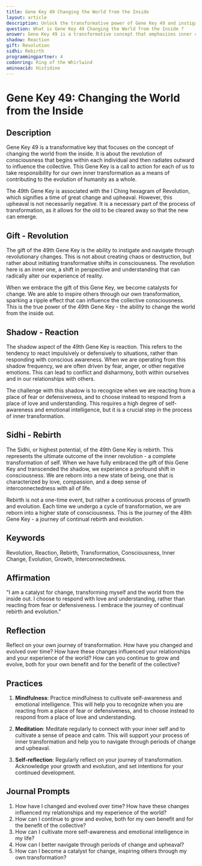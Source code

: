 ```yaml
---
title: Gene Key 49 Changing the World from the Inside
layout: article
description: Unlock the transformative power of Gene Key 49 and instigate change from within. Embrace your inner revolution, transcend fear, and contribute to humanity's evolution. Start changing the world from the inside today!
question: What is Gene Key 49 Changing the World from the Inside ?
answer: Gene Key 49 is a transformative concept that emphasizes inner change as the catalyst for global transformation. It suggests that by altering our inner consciousness, we can influence and change the world around us.
shadow: Reaction
gift: Revolution
sidhi: Rebirth
programmingpartner: 4
codonring: Ring of the Whirlwind
aminoacid: Histidine
---
```

# Gene Key 49: Changing the World from the Inside

## Description

Gene Key 49 is a transformative key that focuses on the concept of changing the world from the inside. It is about the revolution of consciousness that begins within each individual and then radiates outward to influence the collective. This Gene Key is a call to action for each of us to take responsibility for our own inner transformation as a means of contributing to the evolution of humanity as a whole.

The 49th Gene Key is associated with the I Ching hexagram of Revolution, which signifies a time of great change and upheaval. However, this upheaval is not necessarily negative. It is a necessary part of the process of transformation, as it allows for the old to be cleared away so that the new can emerge.

## Gift - Revolution

The gift of the 49th Gene Key is the ability to instigate and navigate through revolutionary changes. This is not about creating chaos or destruction, but rather about initiating transformative shifts in consciousness. The revolution here is an inner one, a shift in perspective and understanding that can radically alter our experience of reality.

When we embrace the gift of this Gene Key, we become catalysts for change. We are able to inspire others through our own transformation, sparking a ripple effect that can influence the collective consciousness. This is the true power of the 49th Gene Key - the ability to change the world from the inside out.

## Shadow - Reaction

The shadow aspect of the 49th Gene Key is reaction. This refers to the tendency to react impulsively or defensively to situations, rather than responding with conscious awareness. When we are operating from this shadow frequency, we are often driven by fear, anger, or other negative emotions. This can lead to conflict and disharmony, both within ourselves and in our relationships with others.

The challenge with this shadow is to recognize when we are reacting from a place of fear or defensiveness, and to choose instead to respond from a place of love and understanding. This requires a high degree of self-awareness and emotional intelligence, but it is a crucial step in the process of inner transformation.

## Sidhi - Rebirth

The Sidhi, or highest potential, of the 49th Gene Key is rebirth. This represents the ultimate outcome of the inner revolution - a complete transformation of self. When we have fully embraced the gift of this Gene Key and transcended the shadow, we experience a profound shift in consciousness. We are reborn into a new state of being, one that is characterized by love, compassion, and a deep sense of interconnectedness with all of life.

Rebirth is not a one-time event, but rather a continuous process of growth and evolution. Each time we undergo a cycle of transformation, we are reborn into a higher state of consciousness. This is the journey of the 49th Gene Key - a journey of continual rebirth and evolution.

## Keywords

Revolution, Reaction, Rebirth, Transformation, Consciousness, Inner Change, Evolution, Growth, Interconnectedness.

## Affirmation

"I am a catalyst for change, transforming myself and the world from the inside out. I choose to respond with love and understanding, rather than reacting from fear or defensiveness. I embrace the journey of continual rebirth and evolution."

## Reflection

Reflect on your own journey of transformation. How have you changed and evolved over time? How have these changes influenced your relationships and your experience of the world? How can you continue to grow and evolve, both for your own benefit and for the benefit of the collective?

## Practices

1. **Mindfulness**: Practice mindfulness to cultivate self-awareness and emotional intelligence. This will help you to recognize when you are reacting from a place of fear or defensiveness, and to choose instead to respond from a place of love and understanding.

2. **Meditation**: Meditate regularly to connect with your inner self and to cultivate a sense of peace and calm. This will support your process of inner transformation and help you to navigate through periods of change and upheaval.

3. **Self-reflection**: Regularly reflect on your journey of transformation. Acknowledge your growth and evolution, and set intentions for your continued development.

## Journal Prompts

1. How have I changed and evolved over time? How have these changes influenced my relationships and my experience of the world?
2. How can I continue to grow and evolve, both for my own benefit and for the benefit of the collective?
3. How can I cultivate more self-awareness and emotional intelligence in my life?
4. How can I better navigate through periods of change and upheaval?
5. How can I become a catalyst for change, inspiring others through my own transformation?